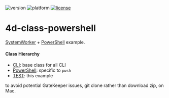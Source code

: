 ![version](https://img.shields.io/badge/version-19%20R4%2B-5682DF)
![platform](https://img.shields.io/static/v1?label=platform&message=mac-intel%20|%20mac-arm%20|%20win-64&color=blue)
[![license](https://img.shields.io/github/license/miyako/4d-plugin-jwt)](LICENSE)

# 4d-class-powershell
[SystemWorker](https://developer.4d.com/docs/ja/API/SystemWorkerClass.html) + [PowerShell](https://docs.microsoft.com/en-us/powershell/scripting/install/installing-powershell-on-macos?view=powershell-7.2#binary-archives) example.

#### Class Hierarchy

* [CLI](https://github.com/miyako/4d-class-powershell/blob/main/powershell/Project/Sources/Classes/CLI.4dm): base class for all CLI 
* [PowerShell](https://github.com/miyako/4d-class-powershell/blob/main/powershell/Project/Sources/Classes/PowerShell.4dm): specific to `pwsh`
* [TEST](https://github.com/miyako/4d-class-powershell/blob/main/powershell/Project/Sources/Classes/TEST.4dm): this example

to avoid potential GateKeeper issues, git clone rather than download zip, on Mac.
